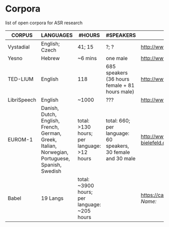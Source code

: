 # Corpora
list of open corpora for ASR research

| CORPUS  	| LANGUAGES | #HOURS  | #SPEAKERS |   URL	|
|---	|---	|---  |---	|---	|
|Vystadial	| English; Czech |  41; 15  |  ?; ?     | <http://www.openslr.org/6/> |
| Yesno     |Hebrew          | ~6 mins  | one male    | <http://www.openslr.org/1/> |
|TED-LIUM   |English         | 118      | 685 speakers (36 hours female + 81 hours male)|<http://www.openslr.org/7/>|
|LibriSpeech   |English         | ~1000      | ??? |<http://www.openslr.org/12/>|
|EUROM-1   | Danish, Dutch, English, French, German, Greek, Italian, Norwegian, Portuguese, Spanish, Swedish         | total: >130 hours; per language: >12 hours      | total: 660; per language: 60 speakers, 30 female and 30 male | <http://wwwhomes.uni-bielefeld.de/gibbon/Handbooks/gibbon_handbook_1997/node575.html> |
|Babel   |  19 Langs | total: ~3900 hours; per language: ~205 hours  | | <https://catalog.ldc.upenn.edu/search>, enter *babel* under *Publication Name:* |
